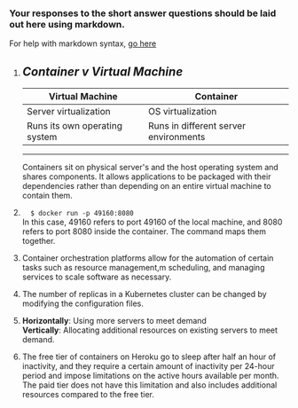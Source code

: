 ### Your responses to the short answer questions should be laid out here using markdown.

For help with markdown syntax, [go here](https://github.com/adam-p/markdown-here/wiki/Markdown-Cheatsheet)  

1. ## _Container v Virtual Machine_
   | Virtual Machine | Container |  
   | ----------------|-----------|  
   | Server virtualization | OS virtualization|  
   | Runs its own operating system | Runs in different server environments |
   ----------------------
   Containers sit on physical server's and the host operating system and shares components.  It allows applications to be packaged with their dependencies rather than depending on an entire virtual machine to contain them.
  
2. ```  $ docker run -p 49160:8080```  
In this case, 49160 refers to port 49160 of the local machine, and 8080 refers to port 8080 inside the container.  The command maps them together.

3. Container orchestration platforms allow for the automation of certain tasks such as resource management,m scheduling, and managing services to scale software as necessary.

4. The number of replicas in a Kubernetes cluster can be changed by modifying the configuration files.

5. **Horizontally**: Using more servers to meet demand  
**Vertically**: Allocating additional resources on existing servers to meet demand.

6. The free tier of containers on Heroku go to sleep after half an hour of inactivity, and they require a certain amount of inactivity per 24-hour period and impose limitations on the active hours available per month.  The paid tier does not have this limitation and also includes additional resources compared to the free tier.